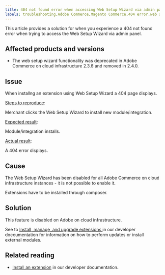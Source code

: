 ```yaml
---
title: 404 not found error when accessing Web Setup Wizard via admin panel 
labels: troubleshooting,Adobe Commerce,Magento Commerce,404 error,web setup wizard
---
```


This article provides a solution for when you experience a 404 not found error when trying to access the Web Setup Wizard via admin panel.

## Affected products and versions

* The web setup wizard functionality was deprecated in Adobe Commerce on cloud infrastructure 2.3.6 and removed in 2.4.0.

## Issue

When installng an extension using Web Setup Wizard a 404 page displays.

<ins>Steps to reproduce</ins>:

Merchant clicks the Web Setup Wizard to install new module/integration.

<ins>Expected result</ins>:

Module/integration installs.

<ins>Actual result</ins>:

A 404 error displays.

## Cause

The Web Setup Wizard has been disabled for all Adobe Commerce on cloud infrastructure instances - it is not possible to enable it.

Extensions have to be installed through composer. 

## Solution

This feature is disabled on Adobe on cloud infrastructure.

See to [Install, manage, and upgrade extensions
](https:/devdocs.magento.com/cloud/howtos/install-components.html) in our developer doccumentation for information on how to perform updates or install external modules.

## Related reading

* [Install an extension](https://devdocs.magento.com/cloud/howtos/install-components.html#install-an-extension) in our developer documentation.
